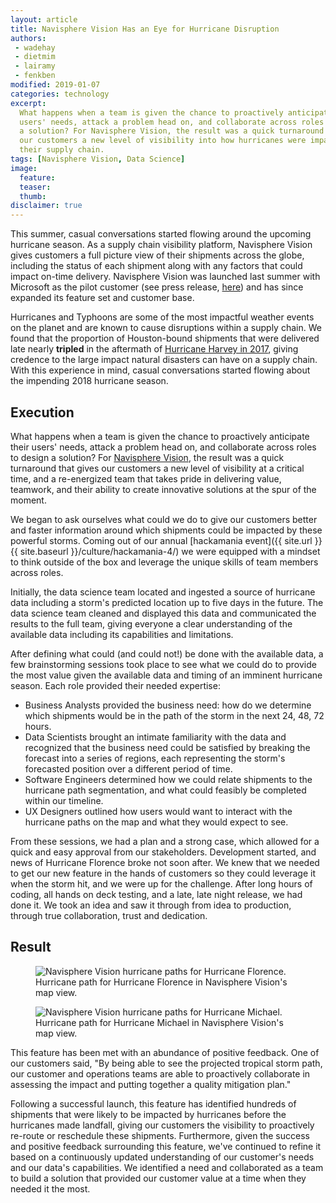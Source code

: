 ```yaml
---
layout: article
title: Navisphere Vision Has an Eye for Hurricane Disruption
authors:
 - wadehay
 - dietmim
 - lairamy
 - fenkben
modified: 2019-01-07
categories: technology
excerpt:
  What happens when a team is given the chance to proactively anticipate their
  users' needs, attack a problem head on, and collaborate across roles to design
  a solution? For Navisphere Vision, the result was a quick turnaround that gave
  our customers a new level of visibility into how hurricanes were impacting
  their supply chain.
tags: [Navisphere Vision, Data Science]
image:
  feature:
  teaser:
  thumb:
disclaimer: true
---
```


This summer, casual conversations started flowing around the upcoming hurricane season. As a supply chain visibility platform, Navisphere Vision gives customers a full picture view of their shipments across the globe, including the status of each shipment along with any factors that could impact on-time delivery. Navisphere Vision was launched last summer with Microsoft as the pilot customer (see press release, [here](https://www.chrobinson.com/en-US/newsroom/Press-Releases/2017/9-12-17_Navisphere-Vision-Introduction/)) and has since expanded its feature set and customer base.

Hurricanes and Typhoons are some of the most impactful weather events on the planet and are known to cause disruptions within a supply chain. We found that the proportion of Houston-bound shipments that were delivered late nearly **tripled** in the aftermath of [Hurricane Harvey in 2017](http://www.startribune.com/new-c-h-robinson-system-kept-distribution-moving-during-hurricanes-eclipse/446881763/), giving credence to the large impact natural disasters can have on a supply chain. With this experience in mind, casual conversations started flowing about the impending 2018 hurricane season. 

## Execution

What happens when a team is given the chance to proactively anticipate their users' needs, attack a problem head on, and collaborate across roles to design a solution? For [Navisphere Vision](https://www.chrobinson.com/en-us/navispherevision/), the result was a quick turnaround that gives our customers a new level of visibility at a critical time, and a re-energized team that takes pride in delivering value, teamwork, and their ability to create innovative solutions at the spur of the moment.

We began to ask ourselves what could we do to give our customers better and faster information around which shipments could be impacted by these powerful storms. Coming out of our annual [hackamania event]({{ site.url }}{{ site.baseurl }}/culture/hackamania-4/) we were equipped with a mindset to think outside of the box and leverage the unique skills of team members across roles. 

Initially, the data science team located and ingested a source of hurricane data including a storm's predicted location up to five days in the future. The data science team cleaned and displayed this data and communicated the results to the full team, giving everyone a clear understanding of the available data including its capabilities and limitations.

After defining what could (and could not!) be done with the available data, a few brainstorming sessions took place to see what we could do to provide the most value given the available data and timing of an imminent hurricane season. Each role provided their needed expertise:
-	Business Analysts provided the business need: how do we determine which shipments would be in the path of the storm in the next 24, 48, 72 hours.
-	Data Scientists brought an intimate familiarity with the data and recognized that the business need could be satisfied by breaking the forecast into a series of regions, each representing the storm's forecasted position over a different period of time.
-	Software Engineers determined how we could relate shipments to the hurricane path segmentation, and what could feasibly be completed within our timeline.
-	UX Designers outlined how users would want to interact with the hurricane paths on the map and what they would expect to see.

From these sessions, we had a plan and a strong case, which allowed for a quick and easy approval from our stakeholders. Development started, and news of Hurricane Florence broke not soon after. We knew that we needed to get our new feature in the hands of customers so they could leverage it when the storm hit, and we were up for the challenge. After long hours of coding, all hands on deck testing, and a late, late night release, we had done it. We took an idea and saw it through from idea to production, through true collaboration, trust and dedication.

## Result

<figure>
	<img src="{{site.url}}{{site.baseurl}}/images/posts/2019/TropicalStormFlorence.jpg" alt="Navisphere Vision hurricane paths for Hurricane Florence."
	aria-label="Navisphere Vision's map view of Hurricane Florence and its projected path.">
	<figcaption>Hurricane path for Hurricane Florence in Navisphere Vision's map view.</figcaption>
</figure>

<figure>
	<img src="{{site.url}}{{site.baseurl}}/images/posts/2019/HurricaneMichaelPath.png" alt="Navisphere Vision hurricane paths for Hurricane Michael."
	aria-label="Navisphere Vision's map view of Hurricane Michael and its projected path.">
	<figcaption>Hurricane path for Hurricane Michael in Navisphere Vision's map view.</figcaption>
</figure>


This feature has been met with an abundance of positive feedback. One of our customers said, "By being able to see the projected tropical storm path, our customer and operations teams are able to proactively collaborate in assessing the impact and putting together a quality mitigation plan."

Following a successful launch, this feature has identified hundreds of shipments that were likely to be impacted by hurricanes before the hurricanes made landfall, giving our customers the visibility to proactively re-route or reschedule these shipments. Furthermore, given the success and positive feedback surrounding this feature, we've continued to refine it based on a continuously updated understanding of our customer's needs and our data's capabilities. We identified a need and collaborated as a team to build a solution that provided our customer value at a time when they needed it the most.
